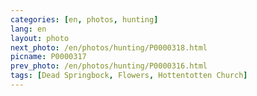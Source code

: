 ```yaml
---
categories: [en, photos, hunting]
lang: en
layout: photo
next_photo: /en/photos/hunting/P0000318.html
picname: P0000317
prev_photo: /en/photos/hunting/P0000316.html
tags: [Dead Springbock, Flowers, Hottentotten Church]
---
```

